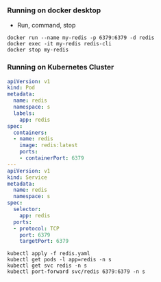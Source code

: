### Running on docker desktop

+ Run, command, stop
```shell
docker run --name my-redis -p 6379:6379 -d redis
docker exec -it my-redis redis-cli
docker stop my-redis
```

### Running on Kubernetes Cluster

```yaml
apiVersion: v1
kind: Pod
metadata:
  name: redis
  namespace: s
  labels:
    app: redis
spec:
  containers:
  - name: redis
    image: redis:latest
    ports:
    - containerPort: 6379
---
apiVersion: v1
kind: Service
metadata:
  name: redis
  namespace: s
spec:
  selector:
    app: redis
  ports:
  - protocol: TCP
    port: 6379
    targetPort: 6379

```

```shell
kubectl apply -f redis.yaml
kubectl get pods -l app=redis -n s
kubectl get svc redis -n s
kubectl port-forward svc/redis 6379:6379 -n s 
```
